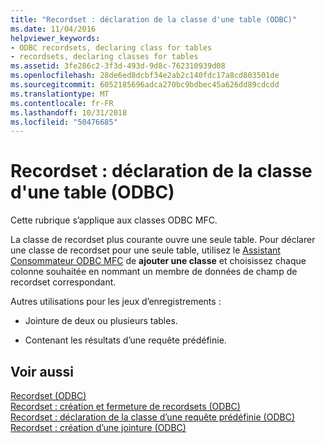 ```yaml
---
title: "Recordset : déclaration de la classe d'une table (ODBC)"
ms.date: 11/04/2016
helpviewer_keywords:
- ODBC recordsets, declaring class for tables
- recordsets, declaring classes for tables
ms.assetid: 3fe286c2-3f3d-493d-9d8c-762310939d08
ms.openlocfilehash: 28de6ed8dcbf34e2ab2c140fdc17a8cd803501de
ms.sourcegitcommit: 6052185696adca270bc9bdbec45a626dd89cdcdd
ms.translationtype: MT
ms.contentlocale: fr-FR
ms.lasthandoff: 10/31/2018
ms.locfileid: "50476685"
---
```

# <a name="recordset-declaring-a-class-for-a-table-odbc"></a>Recordset : déclaration de la classe d'une table (ODBC)

Cette rubrique s’applique aux classes ODBC MFC.

La classe de recordset plus courante ouvre une seule table. Pour déclarer une classe de recordset pour une seule table, utilisez le [Assistant Consommateur ODBC MFC](../../mfc/reference/adding-an-mfc-odbc-consumer.md) de **ajouter une classe** et choisissez chaque colonne souhaitée en nommant un membre de données de champ de recordset correspondant.

Autres utilisations pour les jeux d’enregistrements :

- Jointure de deux ou plusieurs tables.

- Contenant les résultats d’une requête prédéfinie.

## <a name="see-also"></a>Voir aussi

[Recordset (ODBC)](../../data/odbc/recordset-odbc.md)<br/>
[Recordset : création et fermeture de recordsets (ODBC)](../../data/odbc/recordset-creating-and-closing-recordsets-odbc.md)<br/>
[Recordset : déclaration de la classe d’une requête prédéfinie (ODBC)](../../data/odbc/recordset-declaring-a-class-for-a-predefined-query-odbc.md)<br/>
[Recordset : création d’une jointure (ODBC)](../../data/odbc/recordset-performing-a-join-odbc.md)